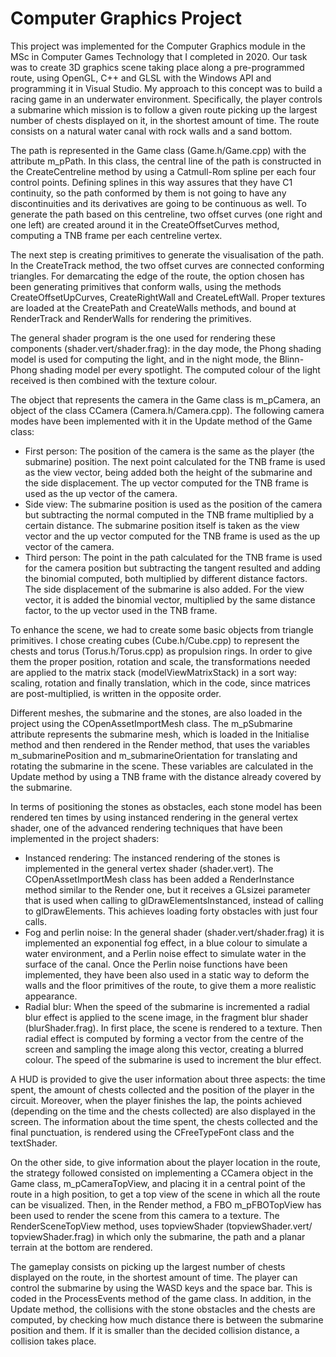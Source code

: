 # Computer Graphics Project
This project was implemented for the Computer Graphics module in the MSc in Computer Games Technology that I completed in 2020. Our task was to create 3D graphics scene taking place along a pre-programmed route, using OpenGL, C++ and GLSL with the Windows API and programming it in Visual Studio. 
My approach to this concept was to build a racing game in an underwater environment. Specifically, the player controls a submarine which mission is to follow a given route picking up the largest number of chests displayed on it, in the shortest amount of time. The route consists on a natural water canal with rock walls and a sand bottom.

The path is represented in the Game class (Game.h/Game.cpp) with the attribute m_pPath. In this class, the central line of the path is constructed in the CreateCentreline method by using a Catmull-Rom spline per each four control points. Defining splines in this way assures that they have C1 continuity, so the path conformed by them is not going to have any discontinuities and its derivatives are going to be continuous as well. To generate the path based on this centreline, two offset curves (one right and one left) are created around it in the CreateOffsetCurves method, computing a TNB frame per each centreline vertex. 

The next step is creating primitives to generate the visualisation of the path. In the CreateTrack method, the two offset curves are connected conforming triangles. For demarcating the edge of the route, the option chosen has been generating primitives that conform walls, using the methods CreateOffsetUpCurves, CreateRightWall and CreateLeftWall. Proper textures are loaded at the CreatePath and CreateWalls methods, and bound at RenderTrack and RenderWalls for rendering the primitives. 

The general shader program is the one used for rendering these components (shader.vert/shader.frag): in the day mode, the Phong shading model is used for computing the light, and in the night mode, the Blinn-Phong shading model per every spotlight. The computed colour of the light received is then combined with the texture colour.

The object that represents the camera in the Game class is m_pCamera, an object of the class CCamera (Camera.h/Camera.cpp). The following camera modes have been implemented with it in the Update method of the Game class: 

-	First person: The position of the camera is the same as the player (the submarine) position. The next point calculated for the TNB frame is used as the view vector, being added both the height of the submarine and the side displacement. The up vector computed for the TNB frame is used as the up vector of the camera.
-	Side view: The submarine position is used as the position of the camera but subtracting the normal computed in the TNB frame multiplied by a certain distance. The submarine position itself is taken as the view vector and the up vector computed for the TNB frame is used as the up vector of the camera.
-	Third person: The point in the path calculated for the TNB frame is used for the camera position but subtracting the tangent resulted and adding the binomial computed, both multiplied by different distance factors. The side displacement of the submarine is also added. For the view vector, it is added the binomial vector, multiplied by the same distance factor, to the up vector used in the TNB frame. 

To enhance the scene, we had to create some basic objects from triangle primitives. I chose creating cubes (Cube.h/Cube.cpp) to represent the chests and torus (Torus.h/Torus.cpp) as propulsion rings. In order to give them the proper position, rotation and scale, the transformations needed are applied to the matrix stack (modelViewMatrixStack) in a sort way: scaling, rotation and finally translation, which in the code, since matrices are post-multiplied, is written in the opposite order.

Different meshes, the submarine and the stones, are also loaded in the project using the COpenAssetImportMesh class. The m_pSubmarine attribute represents the submarine mesh, which is loaded in the Initialise method and then rendered in the Render method, that uses the variables m_submarinePosition and m_submarineOrientation for translating and rotating the submarine in the scene. These variables are calculated in the Update method by using a TNB frame with the distance already covered by the submarine. 

In terms of positioning the stones as obstacles, each stone model has been rendered ten times by using instanced rendering in the general vertex shader, one of the advanced rendering techniques that have been implemented in the project shaders:

-	Instanced rendering: The instanced rendering of the stones is implemented in the general vertex shader (shader.vert). The COpenAssetImportMesh class has been added a RenderInstance method similar to the Render one, but it receives a GLsizei parameter that is used when calling to glDrawElementsInstanced, instead of calling to glDrawElements. This achieves loading forty obstacles with just four calls.
-	Fog and perlin noise: In the general shader (shader.vert/shader.frag) it is implemented an exponential fog effect, in a blue colour to simulate a water environment, and a Perlin noise effect to simulate water in the surface of the canal. Once the Perlin noise functions have been implemented, they have been also used in a static way to deform the walls and the floor primitives of the route, to give them a more realistic appearance.
-	Radial blur: When the speed of the submarine is incremented a radial blur effect is applied to the scene image, in the fragment blur shader (blurShader.frag). In first place, the scene is rendered to a texture. Then radial effect is computed by forming a vector from the centre of the screen and sampling the image along this vector, creating a blurred colour. The speed of the submarine is used to increment the blur effect. 

A HUD is provided to give the user information about three aspects: the time spent, the amount of chests collected and the position of the player in the circuit. Moreover, when the player finishes the lap, the points achieved (depending on the time and the chests collected) are also displayed in the screen. The information about the time spent, the chests collected and the final punctuation, is rendered using the CFreeTypeFont class and the textShader. 

On the other side, to give information about the player location in the route, the strategy followed consisted on implementing a CCamera object in the Game class, m_pCameraTopView, and placing it in a central point of the route in a high position, to get a top view of the scene in which all the route can be visualized. Then, in the Render method, a FBO m_pFBOTopView has been used to render the scene from this camera to a texture. The RenderSceneTopView method, uses topviewShader (topviewShader.vert/ topviewShader.frag) in which only the submarine, the path and a planar terrain at the bottom are rendered.

The gameplay consists on picking up the largest number of chests displayed on the route, in the shortest amount of time. The player can control the submarine by using the WASD keys and the space bar. This is coded in the ProcessEvents method of the game class. In addition, in the Update method, the collisions with the stone obstacles and the chests are computed, by checking how much distance there is between the submarine position and them. If it is smaller than the decided collision distance, a collision takes place.
